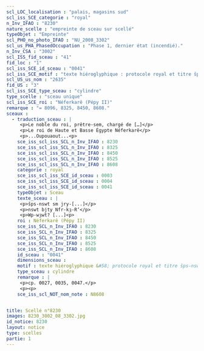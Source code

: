 ```yaml
---
scl_LOC_localisation : "palais, magasins sud"
scl_iss_SCE_categorie : "royal"
n_Inv_IFAO : "8230"
nature_scelle : "empreinte de sceau sur scellé"
typeObjet : "Empreinte"
scl_PHO_no_photo_IFAO : "NU_2008_3302"
scl_us_PHA_PhasedOccupation : "Phase 1, dernier état (incendié)."
n_Inv_CSA : "3002"
scl_ISS_fid_sceau : "41"
fid_loc : "1"
scl_iss_SCE_id_sceau : "0041"
scl_iss_SCE_motif : "texte hiéroglyphique : protocole royal et titre šps-nswt"
scl_US_us_nom : "2635"
fid_US : "3"
scl_iss_SCE_type_sceau : "cylindre"
type_scelle : "sceau unique"
scl_iss_SCE_roi : "Néferkarê (Pépy II)"
remarque : "= 8096, 8325, 8450, 8608."
sceaux :
  - traduction_sceau : |
     <p>Le noble du roi, prêtre-sem, chargé de […]</p>
     <p>Le roi de Haute et Basse Égypte Néferkarê</p>
     <p>...Oupouaout...<p>
    sce_iss_scl_iss_SCL_n_Inv_IFAO : 8230
    sce_iss_scl_iss_SCL_n_Inv_IFAO : 8325
    sce_iss_scl_iss_SCL_n_Inv_IFAO : 8450
    sce_iss_scl_iss_SCL_n_Inv_IFAO : 8525
    sce_iss_scl_iss_SCL_n_Inv_IFAO : 8608
    categorie : royal
    sce_iss_scl_iss_SCE_id_sceau : 0003
    sce_iss_scl_iss_SCE_id_sceau : 0004
    sce_iss_scl_iss_SCE_id_sceau : 0041
    typeObjet : Sceau
    texte_sceau : |
     <p>šps-nswt sm jry-[...]</p>
     <p>nswt bjty Nfr-kȝ-R‘</p>
     <p>Wp-wȝwt? [...]<p>
    roi : Néferkarê (Pépy II)
    sce_iss_SCL_n_Inv_IFAO : 8230
    sce_iss_SCL_n_Inv_IFAO : 8325
    sce_iss_SCL_n_Inv_IFAO : 8450
    sce_iss_SCL_n_Inv_IFAO : 8525
    sce_iss_SCL_n_Inv_IFAO : 8608
    id_sceau : "0041"
    dimensions_sceau : 
    motif : texte hiéroglyphique &#58; protocole royal et titre šps-nswt
    type_sceau : cylindre
    remarque : |
     <p>cp. 0027, 0035, 0047.</p>
     <p><p>
    sce_iss_scl_NOT_nom_note : N8608


title: Scellé n°8230
images: 8230_3002_08_3302.jpg
id_notice: 8230
layout: notice
type: scelles
partie: 1
---
```

